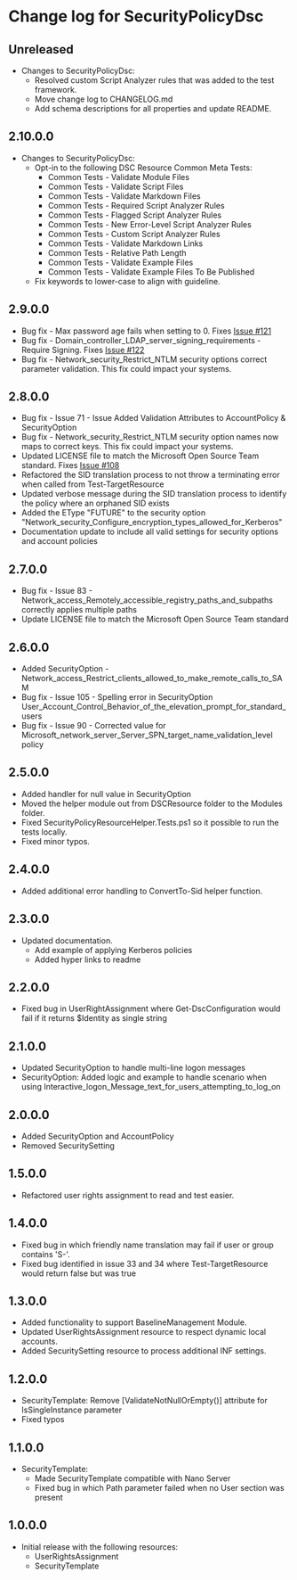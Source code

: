 # Change log for SecurityPolicyDsc

## Unreleased

- Changes to SecurityPolicyDsc:
  - Resolved custom Script Analyzer rules that was added to the test framework.
  - Move change log to CHANGELOG.md
  - Add schema descriptions for all properties and update README.

## 2.10.0.0

- Changes to SecurityPolicyDsc:
  - Opt-in to the following DSC Resource Common Meta Tests:
    - Common Tests - Validate Module Files
    - Common Tests - Validate Script Files
    - Common Tests - Validate Markdown Files
    - Common Tests - Required Script Analyzer Rules
    - Common Tests - Flagged Script Analyzer Rules
    - Common Tests - New Error-Level Script Analyzer Rules
    - Common Tests - Custom Script Analyzer Rules
    - Common Tests - Validate Markdown Links
    - Common Tests - Relative Path Length
    - Common Tests - Validate Example Files
    - Common Tests - Validate Example Files To Be Published
  - Fix keywords to lower-case to align with guideline.

## 2.9.0.0

- Bug fix - Max password age fails when setting to 0. Fixes [Issue #121](https://github.com/PowerShell/SecurityPolicyDsc/issues/121)
- Bug fix - Domain_controller_LDAP_server_signing_requirements - Require Signing.  Fixes [Issue #122](https://github.com/PowerShell/SecurityPolicyDsc/issues/122)
- Bug fix - Network_security_Restrict_NTLM security options correct parameter validation. This fix could impact your systems.

## 2.8.0.0

- Bug fix - Issue 71 - Issue Added Validation Attributes to AccountPolicy & SecurityOption
- Bug fix - Network_security_Restrict_NTLM security option names now maps to correct keys. This fix could impact your systems.
- Updated LICENSE file to match the Microsoft Open Source Team standard. Fixes [Issue #108](https://github.com/PowerShell/SecurityPolicyDsc/issues/108)
- Refactored the SID translation process to not throw a terminating error when called from Test-TargetResource
- Updated verbose message during the SID translation process to identify the policy where an orphaned SID exists
- Added the EType "FUTURE" to the security option "Network\_security\_Configure\_encryption\_types\_allowed\_for\_Kerberos"
- Documentation update to include all valid settings for security options and account policies

## 2.7.0.0

- Bug fix - Issue 83 - Network_access_Remotely_accessible_registry_paths_and_subpaths correctly applies multiple paths
- Update LICENSE file to match the Microsoft Open Source Team standard

## 2.6.0.0

- Added SecurityOption - Network_access_Restrict_clients_allowed_to_make_remote_calls_to_SAM
- Bug fix - Issue 105 - Spelling error in SecurityOption User_Account_Control_Behavior_of_the_elevation_prompt_for_standard_users
- Bug fix - Issue 90 - Corrected value for Microsoft_network_server_Server_SPN_target_name_validation_level policy

## 2.5.0.0

- Added handler for null value in SecurityOption
- Moved the helper module out from DSCResource folder to the Modules folder.
- Fixed SecurityPolicyResourceHelper.Tests.ps1 so it possible to run the tests
  locally.
- Fixed minor typos.

## 2.4.0.0

- Added additional error handling to ConvertTo-Sid helper function.

## 2.3.0.0

- Updated documentation.
  - Add example of applying Kerberos policies
  - Added hyper links to readme

## 2.2.0.0

- Fixed bug in UserRightAssignment where Get-DscConfiguration would fail if it returns $Identity as single string

## 2.1.0.0

- Updated SecurityOption to handle multi-line logon messages
- SecurityOption: Added logic and example to handle scenario when using Interactive_logon_Message_text_for_users_attempting_to_log_on

## 2.0.0.0

- Added SecurityOption and AccountPolicy
- Removed SecuritySetting

## 1.5.0.0

- Refactored user rights assignment to read and test easier.

## 1.4.0.0

- Fixed bug in which friendly name translation may fail if user or group contains 'S-'.
- Fixed bug identified in issue 33 and 34 where Test-TargetResource would return false but was true

## 1.3.0.0

- Added functionality to support BaselineManagement Module.
- Updated UserRightsAssignment resource to respect dynamic local accounts.
- Added SecuritySetting resource to process additional INF settings.

## 1.2.0.0

- SecurityTemplate: Remove [ValidateNotNullOrEmpty()] attribute for IsSingleInstance parameter
- Fixed typos

## 1.1.0.0

- SecurityTemplate:
  - Made SecurityTemplate compatible with Nano Server
  - Fixed bug in which Path parameter failed when no User section was present

## 1.0.0.0

- Initial release with the following resources:
  - UserRightsAssignment
  - SecurityTemplate
